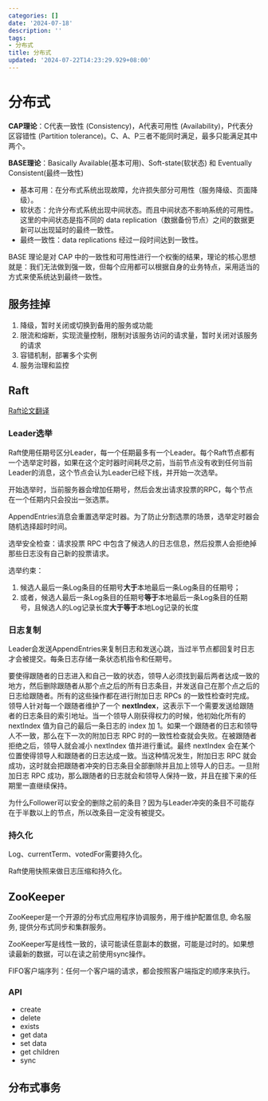 ```yaml
---
categories: []
date: '2024-07-18'
description: ''
tags:
- 分布式
title: 分布式
updated: '2024-07-22T14:23:29.929+08:00'
---
```

# 分布式

**CAP理论**：C代表一致性 (Consistency)，A代表可用性 (Availability)，P代表分区容错性 (Partition tolerance)。C、A、P三者不能同时满足，最多只能满足其中两个。

**BASE理论**：Basically Available(基本可用)、Soft-state(软状态) 和 Eventually Consistent(最终一致性) 

* 基本可用：在分布式系统出现故障，允许损失部分可用性（服务降级、页面降级）。
* 软状态：允许分布式系统出现中间状态。而且中间状态不影响系统的可用性。这里的中间状态是指不同的 data replication（数据备份节点）之间的数据更新可以出现延时的最终一致性。
* 最终一致性：data replications 经过一段时间达到一致性。

BASE 理论是对 CAP 中的一致性和可用性进行一个权衡的结果，理论的核心思想就是：我们无法做到强一致，但每个应用都可以根据自身的业务特点，采用适当的方式来使系统达到最终一致性。

## 服务挂掉

1. 降级，暂时关闭或切换到备用的服务或功能
2. 限流和熔断，实现流量控制，限制对该服务访问的请求量，暂时关闭对该服务的请求
3. 容错机制，部署多个实例
4. 服务治理和监控

## Raft

[Raft论文翻译](https://github.com/maemual/raft-zh_cn/blob/master/raft-zh_cn.md)

### Leader选举

Raft使用任期号区分Leader，每一个任期最多有一个Leader。每个Raft节点都有一个选举定时器，如果在这个定时器时间耗尽之前，当前节点没有收到任何当前Leader的消息，这个节点会认为Leader已经下线，并开始一次选举。

开始选举时，当前服务器会增加任期号，然后会发出请求投票的RPC，每个节点在一个任期内只会投出一张选票。

AppendEntries消息会重置选举定时器。为了防止分割选票的场景，选举定时器会随机选择超时时间。

选举安全检查：请求投票 RPC 中包含了候选人的日志信息，然后投票人会拒绝掉那些日志没有自己新的投票请求。

选举约束：

1. 候选人最后一条Log条目的任期号**大于**本地最后一条Log条目的任期号；
2. 或者，候选人最后一条Log条目的任期号**等于**本地最后一条Log条目的任期号，且候选人的Log记录长度**大于等于**本地Log记录的长度

### 日志复制

Leader会发送AppendEntries来复制日志和发送心跳，当过半节点都回复时日志才会被提交。每条日志存储一条状态机指令和任期号。

要使得跟随者的日志进入和自己一致的状态，领导人必须找到最后两者达成一致的地方，然后删除跟随者从那个点之后的所有日志条目，并发送自己在那个点之后的日志给跟随者。所有的这些操作都在进行附加日志 RPCs 的一致性检查时完成。领导人针对每一个跟随者维护了一个 **nextIndex**，这表示下一个需要发送给跟随者的日志条目的索引地址。当一个领导人刚获得权力的时候，他初始化所有的 nextIndex 值为自己的最后一条日志的 index 加 1。如果一个跟随者的日志和领导人不一致，那么在下一次的附加日志 RPC 时的一致性检查就会失败。在被跟随者拒绝之后，领导人就会减小 nextIndex 值并进行重试。最终 nextIndex 会在某个位置使得领导人和跟随者的日志达成一致。当这种情况发生，附加日志 RPC 就会成功，这时就会把跟随者冲突的日志条目全部删除并且加上领导人的日志。一旦附加日志 RPC 成功，那么跟随者的日志就会和领导人保持一致，并且在接下来的任期里一直继续保持。

为什么Follower可以安全的删除之前的条目？因为与Leader冲突的条目不可能存在于半数以上的节点，所以改条目一定没有被提交。

### 持久化

Log、currentTerm、votedFor需要持久化。

Raft使用快照来做日志压缩和持久化。

## ZooKeeper

ZooKeeper是一个开源的分布式应用程序协调服务，用于维护配置信息, 命名服务, 提供分布式同步和集群服务。

ZooKeeper写是线性一致的，读可能读任意副本的数据，可能是过时的。如果想读最新的数据，可以在读之前使用sync操作。

FIFO客户端序列：任何一个客户端的请求，都会按照客户端指定的顺序来执行。

### API

* create
* delete
* exists
* get data
* set data
* get children
* sync

## 分布式事务
